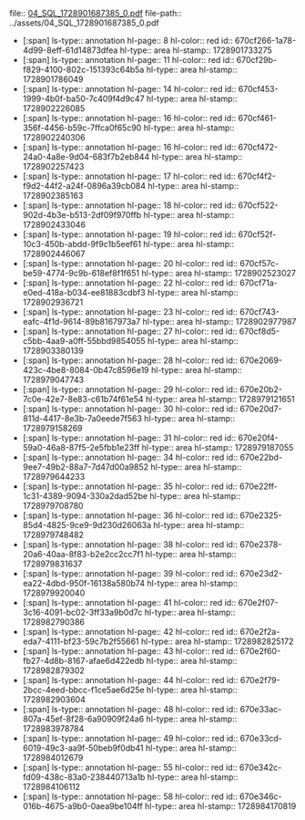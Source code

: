 file:: [04_SQL_1728901687385_0.pdf](../assets/04_SQL_1728901687385_0.pdf)
file-path:: ../assets/04_SQL_1728901687385_0.pdf

- [:span]
  ls-type:: annotation
  hl-page:: 8
  hl-color:: red
  id:: 670cf266-1a78-4d99-8eff-61d14873dfea
  hl-type:: area
  hl-stamp:: 1728901733275
- [:span]
  ls-type:: annotation
  hl-page:: 11
  hl-color:: red
  id:: 670cf29b-f829-4100-802c-151393c64b5a
  hl-type:: area
  hl-stamp:: 1728901786049
- [:span]
  ls-type:: annotation
  hl-page:: 14
  hl-color:: red
  id:: 670cf453-1999-4b0f-ba50-7c409f4d9c47
  hl-type:: area
  hl-stamp:: 1728902226085
- [:span]
  ls-type:: annotation
  hl-page:: 16
  hl-color:: red
  id:: 670cf461-356f-4456-b59c-7ffca0f65c90
  hl-type:: area
  hl-stamp:: 1728902240306
- [:span]
  ls-type:: annotation
  hl-page:: 16
  hl-color:: red
  id:: 670cf472-24a0-4a8e-9d04-683f7b2eb844
  hl-type:: area
  hl-stamp:: 1728902257423
- [:span]
  ls-type:: annotation
  hl-page:: 17
  hl-color:: red
  id:: 670cf4f2-f9d2-44f2-a24f-0896a39cb084
  hl-type:: area
  hl-stamp:: 1728902385163
- [:span]
  ls-type:: annotation
  hl-page:: 18
  hl-color:: red
  id:: 670cf522-902d-4b3e-b513-2df09f970ffb
  hl-type:: area
  hl-stamp:: 1728902433046
- [:span]
  ls-type:: annotation
  hl-page:: 19
  hl-color:: red
  id:: 670cf52f-10c3-450b-abdd-9f9c1b5eef61
  hl-type:: area
  hl-stamp:: 1728902446067
- [:span]
  ls-type:: annotation
  hl-page:: 20
  hl-color:: red
  id:: 670cf57c-be59-4774-9c9b-618ef8f1f651
  hl-type:: area
  hl-stamp:: 1728902523027
- [:span]
  ls-type:: annotation
  hl-page:: 22
  hl-color:: red
  id:: 670cf71a-e0ed-418a-b034-ee81883cdbf3
  hl-type:: area
  hl-stamp:: 1728902936721
- [:span]
  ls-type:: annotation
  hl-page:: 23
  hl-color:: red
  id:: 670cf743-eafc-4f1d-9614-89b8167973a7
  hl-type:: area
  hl-stamp:: 1728902977987
- [:span]
  ls-type:: annotation
  hl-page:: 27
  hl-color:: red
  id:: 670cf8d5-c5bb-4aa9-a0ff-55bbd9854055
  hl-type:: area
  hl-stamp:: 1728903380139
- [:span]
  ls-type:: annotation
  hl-page:: 28
  hl-color:: red
  id:: 670e2069-423c-4be8-8084-0b47c8596e19
  hl-type:: area
  hl-stamp:: 1728979047743
- [:span]
  ls-type:: annotation
  hl-page:: 29
  hl-color:: red
  id:: 670e20b2-7c0e-42e7-8e83-c61b74f61e54
  hl-type:: area
  hl-stamp:: 1728979121651
- [:span]
  ls-type:: annotation
  hl-page:: 30
  hl-color:: red
  id:: 670e20d7-811d-4417-8e3b-7a0eede7f563
  hl-type:: area
  hl-stamp:: 1728979158269
- [:span]
  ls-type:: annotation
  hl-page:: 31
  hl-color:: red
  id:: 670e20f4-59a0-46a8-87f5-2e5fbb1e23ff
  hl-type:: area
  hl-stamp:: 1728979187055
- [:span]
  ls-type:: annotation
  hl-page:: 34
  hl-color:: red
  id:: 670e22bd-9ee7-49b2-88a7-7d47d00a9852
  hl-type:: area
  hl-stamp:: 1728979644233
- [:span]
  ls-type:: annotation
  hl-page:: 35
  hl-color:: red
  id:: 670e22ff-1c31-4389-9094-330a2dad52be
  hl-type:: area
  hl-stamp:: 1728979708780
- [:span]
  ls-type:: annotation
  hl-page:: 36
  hl-color:: red
  id:: 670e2325-85d4-4825-9ce9-9d230d26063a
  hl-type:: area
  hl-stamp:: 1728979748482
- [:span]
  ls-type:: annotation
  hl-page:: 38
  hl-color:: red
  id:: 670e2378-20a6-40aa-8f83-b2e2cc2cc7f1
  hl-type:: area
  hl-stamp:: 1728979831637
- [:span]
  ls-type:: annotation
  hl-page:: 39
  hl-color:: red
  id:: 670e23d2-ea22-4dbd-950f-16138a580b74
  hl-type:: area
  hl-stamp:: 1728979920040
- [:span]
  ls-type:: annotation
  hl-page:: 41
  hl-color:: red
  id:: 670e2f07-3c16-4091-bc02-3ff33a9b0d7c
  hl-type:: area
  hl-stamp:: 1728982790386
- [:span]
  ls-type:: annotation
  hl-page:: 42
  hl-color:: red
  id:: 670e2f2a-eda7-4111-bf23-59c7b2f55661
  hl-type:: area
  hl-stamp:: 1728982825172
- [:span]
  ls-type:: annotation
  hl-page:: 43
  hl-color:: red
  id:: 670e2f60-fb27-4d8b-8167-afae6d422edb
  hl-type:: area
  hl-stamp:: 1728982879302
- [:span]
  ls-type:: annotation
  hl-page:: 44
  hl-color:: red
  id:: 670e2f79-2bcc-4eed-bbcc-f1ce5ae6d25e
  hl-type:: area
  hl-stamp:: 1728982903604
- [:span]
  ls-type:: annotation
  hl-page:: 48
  hl-color:: red
  id:: 670e33ac-807a-45ef-8f28-6a90909f24a6
  hl-type:: area
  hl-stamp:: 1728983978784
- [:span]
  ls-type:: annotation
  hl-page:: 49
  hl-color:: red
  id:: 670e33cd-6019-49c3-aa9f-50beb9f0db41
  hl-type:: area
  hl-stamp:: 1728984012679
- [:span]
  ls-type:: annotation
  hl-page:: 55
  hl-color:: red
  id:: 670e342c-fd09-438c-83a0-238440713a1b
  hl-type:: area
  hl-stamp:: 1728984106112
- [:span]
  ls-type:: annotation
  hl-page:: 58
  hl-color:: red
  id:: 670e346c-016b-4675-a9b0-0aea9be104ff
  hl-type:: area
  hl-stamp:: 1728984170819